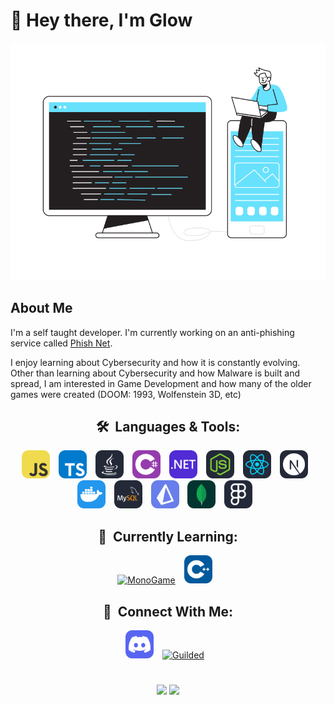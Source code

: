 # 👋 Hey there, I'm Glow

<div align="center">

[![img](bannerThing.svg)](#)

</div>

## About Me

<p>I'm a self taught developer. I'm currently working on an anti-phishing service called <a href="https://github.com/Phish-Net">Phish Net</a>.</p>
<p>I enjoy learning about Cybersecurity and how it is constantly evolving. Other than learning about Cybersecurity and how Malware is built and spread, I am interested in Game Development and how many of the older games were created (DOOM: 1993, Wolfenstein 3D, etc)</p>

<h2 align="center">🛠 &nbsp;Languages & Tools:</h2>

<p align="center">
  <img alt="JavaScript" width="45px" style="padding-right:10px;" src="https://github.com/tandpfun/skill-icons/raw/main/icons/JavaScript.svg" />
  <img alt="TypeScript" width="45px" style="padding-right:10px;" src="https://github.com/tandpfun/skill-icons/raw/main/icons/TypeScript.svg" />
  <img alt="Java" width="45px" style="padding-right:10px;" src="https://github.com/tandpfun/skill-icons/blob/main/icons/Java-Dark.svg"/>
  <img alt="CS" width="45px" style="padding-right:10px;" src="https://github.com/tandpfun/skill-icons/blob/main/icons/CS.svg"/>
  <img alt="DotNet" width="45px" style="padding-right:10px;" src="https://github.com/tandpfun/skill-icons/blob/main/icons/DotNet.svg"/>
  <img alt="Node" width="45px" style="padding-right:10px;" src="https://github.com/tandpfun/skill-icons/blob/main/icons/NodeJS-Dark.svg"/>
  <img alt="React" width="45px" style="padding-right:10px;" src="https://github.com/tandpfun/skill-icons/blob/main/icons/React-Dark.svg"/>
  <img alt="Next" width="45px" style="padding-right:10px;" src="https://github.com/tandpfun/skill-icons/blob/main/icons/NextJS-Dark.svg"/>
  <a href="https://docker.com/" target="_blank" rel="noopener noreferrer"><img alt="Docker" width="45px" style="padding-right:10px;" src="https://github.com/tandpfun/skill-icons/blob/main/icons/Docker.svg"/></a>
  <img alt="MySQL" width="45px" style="padding-right:10px;" src="https://github.com/tandpfun/skill-icons/blob/main/icons/MySQL-Dark.svg"/>
  <img alt="Prisma" width="45px" style="padding-right:10px;" src="https://github.com/tandpfun/skill-icons/blob/main/icons/Prisma.svg"/>
  <img alt="MongoDB" width="45px" style="padding-right:10px;" src="https://github.com/tandpfun/skill-icons/blob/main/icons/MongoDB.svg"/>
  <a href="https://figma.com/" target="_blank" rel="noopener noreferrer"><img alt="Figma" width="45px" style="padding-right:10px;" src="https://github.com/tandpfun/skill-icons/blob/main/icons/Figma-Dark.svg"/></a>
</p>

<h2 align="center">🎒 &nbsp;Currently Learning:</h2>

<p align="center">
  <a href="https://www.monogame.net/" target="_blank" rel="noopener noreferrer"><img alt="MonoGame" width="45px" style="padding-right:10px;" src="https://github.com/Glowstudent777/Servicons/blob/main/icons/MonoGame.svg" /></a>
  <img alt="CPP" width="45px" style="padding-right:10px;" src="https://github.com/tandpfun/skill-icons/blob/main/icons/CPP.svg"/>
</p>

<h2 align="center">🔗 &nbsp;Connect With Me:</h2>
<p align="center">
  <a href="https://discord.gg/QxdpUQ3HCf" target="_blank" rel="noopener noreferrer"><img alt="Discord" width="45px" style="padding-right:10px;" src="https://github.com/tandpfun/skill-icons/blob/main/icons/Discord.svg" /></a>
  <a href="https://guilded.gg/u/Glowstudent" target="_blank" rel="noopener noreferrer"><img alt="Guilded" width="45px" style="padding-right:10px;" src="https://github.com/Glowstudent777/Servicons/blob/main/icons/Guilded.svg" /></a>
</p>

#

<div align="center">
  <a href="https://discord.com/users/557691883518951435"><img src="https://lanyard.cnrad.dev/api/557691883518951435"/></a>
  <a href="https://inv.wtf/glow"><img src="https://inv.wtf/widget/glow" width="75%"/></a>
</div>
